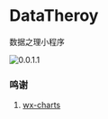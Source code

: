 # DataTheroy
数据之理小程序

![0.0.1.1](https://img.shields.io/badge/version-0.0.1.1-orange.svg)

### 鸣谢
1. [wx-charts](https://github.com/xiaolin3303/wx-charts)
